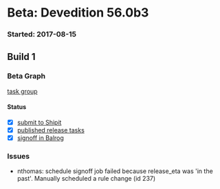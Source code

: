 # Beta: Devedition 56.0b3

### Started: 2017-08-15

## Build 1

### Beta Graph
[task group](https://tools.taskcluster.net/push-inspector/#/PLbMYkzhQD67U-3kLC0aHQ)


#### Status
- [x] [submit to Shipit](https://wiki.mozilla.org/Release:Release_Automation_on_Mercurial:Starting_a_Release#Submit_to_Ship_It)
- [x] [published release tasks](../how-tos/relpro.md#4-publish-release)
- [x] [signoff in Balrog](../how-tos/relpro.md#3-signoffs)

### Issues
- nthomas: schedule signoff job failed because release_eta was 'in the past'. Manually scheduled a rule change (id 237)


